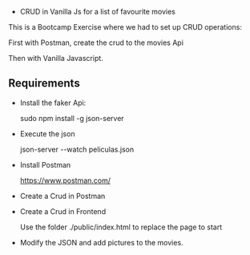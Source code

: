 * CRUD in Vanilla Js for a list of favourite movies

This is a Bootcamp Exercise where we had to set up CRUD operations:

First with Postman, create the crud to the movies Api 

Then with Vanilla Javascript.

## Requirements

- Install the faker Api:

    sudo npm install -g json-server

- Execute the json

    json-server --watch peliculas.json

- Install Postman

    https://www.postman.com/

- Create a Crud in Postman

- Create a Crud in Frontend

    Use the folder ./public/index.html to replace the page to start

- Modify the JSON and add pictures to the movies.

